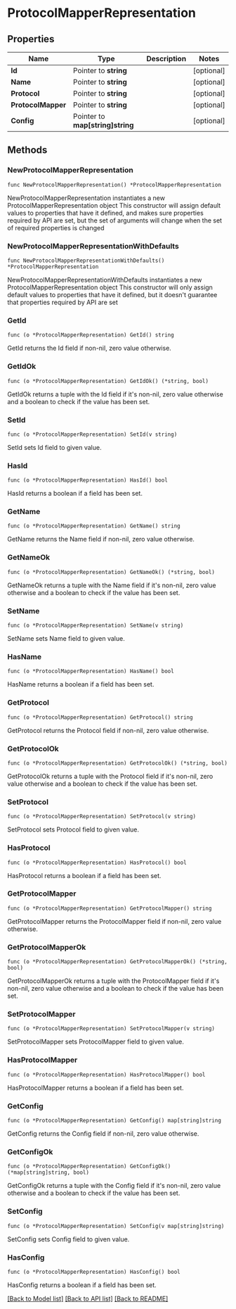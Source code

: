 # ProtocolMapperRepresentation

## Properties

Name | Type | Description | Notes
------------ | ------------- | ------------- | -------------
**Id** | Pointer to **string** |  | [optional] 
**Name** | Pointer to **string** |  | [optional] 
**Protocol** | Pointer to **string** |  | [optional] 
**ProtocolMapper** | Pointer to **string** |  | [optional] 
**Config** | Pointer to **map[string]string** |  | [optional] 

## Methods

### NewProtocolMapperRepresentation

`func NewProtocolMapperRepresentation() *ProtocolMapperRepresentation`

NewProtocolMapperRepresentation instantiates a new ProtocolMapperRepresentation object
This constructor will assign default values to properties that have it defined,
and makes sure properties required by API are set, but the set of arguments
will change when the set of required properties is changed

### NewProtocolMapperRepresentationWithDefaults

`func NewProtocolMapperRepresentationWithDefaults() *ProtocolMapperRepresentation`

NewProtocolMapperRepresentationWithDefaults instantiates a new ProtocolMapperRepresentation object
This constructor will only assign default values to properties that have it defined,
but it doesn't guarantee that properties required by API are set

### GetId

`func (o *ProtocolMapperRepresentation) GetId() string`

GetId returns the Id field if non-nil, zero value otherwise.

### GetIdOk

`func (o *ProtocolMapperRepresentation) GetIdOk() (*string, bool)`

GetIdOk returns a tuple with the Id field if it's non-nil, zero value otherwise
and a boolean to check if the value has been set.

### SetId

`func (o *ProtocolMapperRepresentation) SetId(v string)`

SetId sets Id field to given value.

### HasId

`func (o *ProtocolMapperRepresentation) HasId() bool`

HasId returns a boolean if a field has been set.

### GetName

`func (o *ProtocolMapperRepresentation) GetName() string`

GetName returns the Name field if non-nil, zero value otherwise.

### GetNameOk

`func (o *ProtocolMapperRepresentation) GetNameOk() (*string, bool)`

GetNameOk returns a tuple with the Name field if it's non-nil, zero value otherwise
and a boolean to check if the value has been set.

### SetName

`func (o *ProtocolMapperRepresentation) SetName(v string)`

SetName sets Name field to given value.

### HasName

`func (o *ProtocolMapperRepresentation) HasName() bool`

HasName returns a boolean if a field has been set.

### GetProtocol

`func (o *ProtocolMapperRepresentation) GetProtocol() string`

GetProtocol returns the Protocol field if non-nil, zero value otherwise.

### GetProtocolOk

`func (o *ProtocolMapperRepresentation) GetProtocolOk() (*string, bool)`

GetProtocolOk returns a tuple with the Protocol field if it's non-nil, zero value otherwise
and a boolean to check if the value has been set.

### SetProtocol

`func (o *ProtocolMapperRepresentation) SetProtocol(v string)`

SetProtocol sets Protocol field to given value.

### HasProtocol

`func (o *ProtocolMapperRepresentation) HasProtocol() bool`

HasProtocol returns a boolean if a field has been set.

### GetProtocolMapper

`func (o *ProtocolMapperRepresentation) GetProtocolMapper() string`

GetProtocolMapper returns the ProtocolMapper field if non-nil, zero value otherwise.

### GetProtocolMapperOk

`func (o *ProtocolMapperRepresentation) GetProtocolMapperOk() (*string, bool)`

GetProtocolMapperOk returns a tuple with the ProtocolMapper field if it's non-nil, zero value otherwise
and a boolean to check if the value has been set.

### SetProtocolMapper

`func (o *ProtocolMapperRepresentation) SetProtocolMapper(v string)`

SetProtocolMapper sets ProtocolMapper field to given value.

### HasProtocolMapper

`func (o *ProtocolMapperRepresentation) HasProtocolMapper() bool`

HasProtocolMapper returns a boolean if a field has been set.

### GetConfig

`func (o *ProtocolMapperRepresentation) GetConfig() map[string]string`

GetConfig returns the Config field if non-nil, zero value otherwise.

### GetConfigOk

`func (o *ProtocolMapperRepresentation) GetConfigOk() (*map[string]string, bool)`

GetConfigOk returns a tuple with the Config field if it's non-nil, zero value otherwise
and a boolean to check if the value has been set.

### SetConfig

`func (o *ProtocolMapperRepresentation) SetConfig(v map[string]string)`

SetConfig sets Config field to given value.

### HasConfig

`func (o *ProtocolMapperRepresentation) HasConfig() bool`

HasConfig returns a boolean if a field has been set.


[[Back to Model list]](../README.md#documentation-for-models) [[Back to API list]](../README.md#documentation-for-api-endpoints) [[Back to README]](../README.md)


